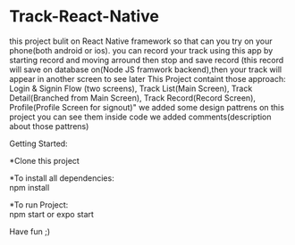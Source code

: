 # Track-React-Native
this project bulit on React Native framework so that can you try on your phone(both android or ios).
you can record your track using this app by starting record and moving arround then stop and save record (this record will save on database on(Node JS framwork backend),then your track will appear in another screen to see later
This Project containt those approach:
Login & Signin Flow (two screens),
Track List(Main Screen),
Track Detail(Branched from Main Screen),
Track Record(Record Screen),
Profile(Profile Screen for signout)"
we added some design pattrens on this project you can see them inside code we added comments(description about those pattrens)

Getting Started:  

*Clone this project

*To install all dependencies:  
npm install

*To run Project:  
npm start or expo start


Have fun ;)
